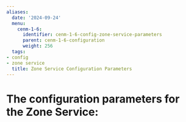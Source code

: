 ```yaml
---
aliases:
  date: '2024-09-24'
  menu:
    cenm-1-6:
      identifier: cenm-1-6-config-zone-service-parameters
      parent: cenm-1-6-configuration
      weight: 256
  tags:
- config
- zone service
  title: Zone Service Configuration Parameters
---
```



# The configuration parameters for the Zone Service:
